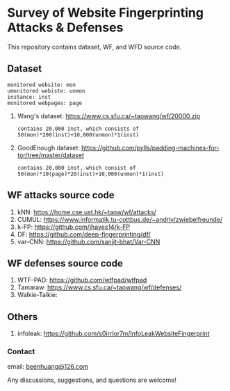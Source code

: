 # Survey of Website Fingerprinting Attacks & Defenses
This repository contains dataset, WF, and WFD source code.

## Dataset 
	monitored website: mon
	umonitored webiste: unmon
	instance: inst
	monitored webpages: page
	
1. Wang's dataset: https://www.cs.sfu.ca/~taowang/wf/20000.zip

	`contains 20,000 inst, which consists of 50(mon)*200(inst)+10,000(unmon)*1(inst)`
	
2. GoodEnough dataset: 	https://github.com/pylls/padding-machines-for-tor/tree/master/dataset
	
	`contains 20,000 inst, which consist of 50(mon)*10(page)*20(inst)+10,000(unmon)*1(inst)`

## WF attacks source code 
1. kNN: https://home.cse.ust.hk/~taow/wf/attacks/
2. CUMUL: https://www.informatik.tu-cottbus.de/~andriy/zwiebelfreunde/
3. k-FP: https://github.com/jhayes14/k-FP
4. DF: https://github.com/deep-fingerprinting/df/
5. var-CNN: https://github.com/sanjit-bhat/Var-CNN

## WF defenses source code
1. WTF-PAD: https://github.com/wtfpad/wtfpad
2. Tamaraw: https://www.cs.sfu.ca/~taowang/wf/defenses/
3. Walkie-Talkie: 


## Others
1. infoleak: https://github.com/s0irrlor7m/InfoLeakWebsiteFingerprint



### Contact
email: beenhuang@126.com

Any discussions, suggestions, and questions are welcome!
